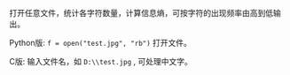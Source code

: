打开任意文件，统计各字符数量，计算信息熵，可按字符的出现频率由高到低输出。

Python版:  ` f = open("test.jpg", "rb") ` 打开文件。  

C版: 输入文件名，如 ` D:\\test.jpg ` , 可处理中文字。

